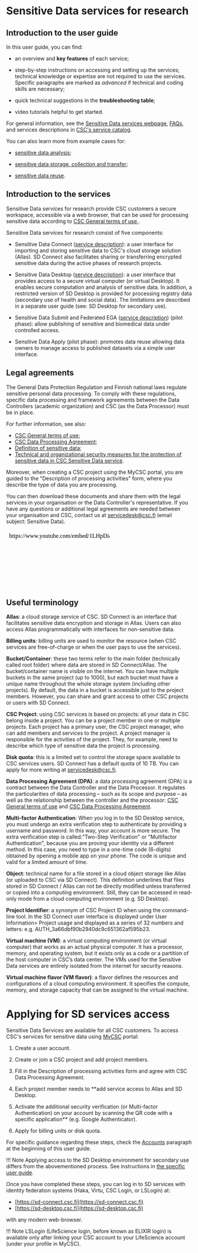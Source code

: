 
# Sensitive Data services for research


## Introduction to the user guide

In this user guide, you can find:

* an overview and **key features** of each service;

* step-by-step instructions on accessing and setting up the services; technical knowledge or expertise are not required to use the services.  Specific paragraphs are marked as *advanced* if technical and coding skills are necessary;

* quick technical suggestions in the **troubleshooting table**;

* video tutorials helpful to get started. 

For general information, see the [Sensitive Data services webpage](https://research.csc.fi/sensitive-data-services-for-research), [FAQs](../../support/faq/index.md#sensitive-data-services-for-research), and services descriptions in [CSC's service catalog](https://research.csc.fi/service-catalog).

You can also learn more from example cases for:

* [sensitive data analysis](https://research.csc.fi/example-case-5-sensitive-data-analysis);

* [sensitive data storage, collection and transfer](https://research.csc.fi/example-case-6-sensitive-data-storage-and-transfer);

* [sensitive data reuse](https://research.csc.fi/example-case-7-sensitive-data-reuse).


## Introduction to the services


Sensitive Data services for research provide CSC customers a secure workspace, accessible via a web browser, that can be used for processing sensitive data according to [CSC General terms of use ](https://research.csc.fi/general-terms-of-use).

Sensitive Data services for research consist of five components:

* Sensitive Data Connect ([service description](https://research.csc.fi/-/sd-connect)): a user interface for importing and storing sensitive data to CSC's cloud storage solution (Allas). SD Connect also facilitates sharing or transferring encrypted sensitive data during the active phases of research projects. 

* Sensitive Data Desktop ([service description](https://research.csc.fi/-/sd-desktop)): a user interface that provides access to a secure virtual computer (or virtual Desktop). It enables secure computation and analysis of sensitive data. In addition, a restricted version of SD Desktop is provided for processing registry data (secondary use of health and social data). The limitations are described in a separate user guide (see: SD Desktop for secondary use).

* Sensitive Data Submit and Federated EGA ([service description](https://research.csc.fi/-/fega)) (pilot phase): allow publishing of sensitive and biomedical data under controlled access. 

* Sensitive Data Apply (pilot phase): promotes data reuse allowing data owners to manage access to published datasets via a simple user interface.


## Legal agreements

The General Data Protection Regulation and Finnish national laws regulate sensitive personal data processing. To comply with these regulations, specific data processing and framework agreements between the Data Controllers (academic organization) and CSC (as the Data Processor) must be in place. 

For further information, see also:

* [CSC General terms of use](https://research.csc.fi/general-terms-of-use);
* [CSC Data Processing Agreement](https://research.csc.fi/data-processing-agreement);
* [Definition of sensitive data](https://research.csc.fi/definition-of-sensitive-data);
* [Technical and organizational security measures for the protection of sensitive data in CSC Sensitive Data service](./technical-organisational-sec-measures.pdf).

Moreover, when creating a CSC project using the MyCSC portal, you are guided to the "Description of processing activities" form, where you describe the type of data you are processing. 

You can then download these documents and share them with the legal services in your organisation or the Data Controller's representative. If you have any questions or additional legal agreements are needed between your organisation and CSC, contact us at servicedesk@csc.fi (email subject: Sensitive Data).


<iframe width="280" height="155"srcdoc="https://www.youtube.com/embed/1LHpDiap5Lo" frameborder="0" allow="accelerometer; autoplay; encrypted-media; gyroscope; picture-in-picture" allowfullscreen></iframe>


## Useful terminology

**Allas**: a cloud storage service of CSC. SD Connect is an interface that facilitates sensitive data encryption and storage in Allas. Users can also access Allas programmatically with interfaces for non-sensitive data.

**Billing units**: billing units are used to monitor the resource (when CSC services are free-of-charge or when the user pays to use the services).

**Bucket/Container**: these two terms refer to the main folder (technically called root folder) where data are stored in SD Connect/Allas. The bucket/container name is visible on the internet. You can have multiple buckets in the same project (up to 1000), but each bucket must have a unique name throughout the whole storage system (including other projects). By default, the data in a bucket is accessible just to the project members. However, you can share and grant access to other CSC projects or users with SD Connect.

**CSC Project**: using CSC services is based on projects: all your data in CSC belong inside a project. You can be a project member in one or multiple projects. Each project has a primary user, the CSC project manager, who can add members and services to the project. A project manager is responsible for the activities of the project. They, for example, need to describe which type of sensitive data the project is processing.

**Disk quota**: this is a limited set to control the storage space available to CSC services users. SD Connect has a default quota of 10 TB. You can apply for more writing at servicedesk@csc.fi. 

**Data Processing Agreement (DPA)**: a data processing agreement (DPA) is a contract between the Data Controller and the Data Processor. It regulates the particularities of data processing – such as its scope and purpose – as well as the relationship between the controller and the processor: [CSC General terms of use](https://research.csc.fi/general-terms-of-use) and [CSC Data Processing Agreement](https://research.csc.fi/data-processing-agreement).

**Multi-factor Authentication**: When you log in to the SD Desktop service, you must undergo an extra verification step to authenticate by providing a username and password. In this way, your account is more secure. The extra verification step is called:"Two-Step Verification" or "Multifactor Authentication", because you are proving your identity via a different method. In this case, you need to type in a one-time code (6-digits) obtained by opening a mobile app on your phone. The code is unique and valid for a limited amount of time.

**Object**: technical name for a file stored in a cloud object storage like Allas (or uploaded to CSC via SD Connect). This definition underlines that files stored in SD Connect /  Allas can not be directly modified unless transferred or copied into a computing environment. Still, they can be accessed in read-only mode from a cloud computing environment (e.g. SD Desktop). 

**Project Identifier**: a synonym of CSC Project ID when using the command-line tool. In the SD Connect user interface is displayed under User Information> Project usage and displayed as a series of 32 numbers and letters: e.g. AUTH_3a66dbf90b2940dc9c651362af595b23.

**Virtual machine (VM)**: a virtual computing environment (or virtual computer) that works as an actual physical computer. It has a processor, memory, and operating system, but it exists only as a code or a partition of the host computer in CSC’s data center. The VMs used for the Sensitive Data services are entirely isolated from the internet for security reasons.

**Virtual machine flavor (VM flavor)**: a flavor defines the resources and configurations of a cloud computing environment. It specifies the compute, memory, and storage capacity that can be assigned to the virtual machine.



# Applying for SD services access

Sensitive Data Services are available for all CSC customers. To access CSC's services for sensitive data using [MyCSC](https://my.csc.fi) portal:

   1. Create a user account.

   3. Create or join a CSC project and add project members.

   4. Fill in the Description of processing activities form and agree with CSC Data Processing Agreement.
    
   5. Each project member needs to **add service access to Allas and  SD Desktop.

   6. Activate the additional security verification (or Multi-factor Authentication) on your account by scanning the QR code with a specific application** (e.g. Google Authenticator).

   7. Apply for billing units or disk quota.

For specific guidance regarding these steps, check the [Accounts](../../accounts/index.md) paragraph at the beginning of this user guide.


!!! Note
    Applying access to the SD Desktop environment for secondary use differs from the abovementioned process. See instructions in [the specific user guide](./sd-desktop-audited.md#service-access).

Once you have completed these steps, you can log in to SD services with identity federation systems (Haka, Virtu, CSC Login, or LSLogin) at:

   * [https://sd-connect.csc.fi](https://sd-connect.csc.fi) 
   * [https://sd-desktop.csc.fi](https://sd-desktop.csc.fi)

with any modern web-browser.

!!! Note
    LSLogin (LifeScience login, before known as ELIXIR login) is available only after linking your CSC account to your LifeScience account (under your profile in MyCSC).
  

